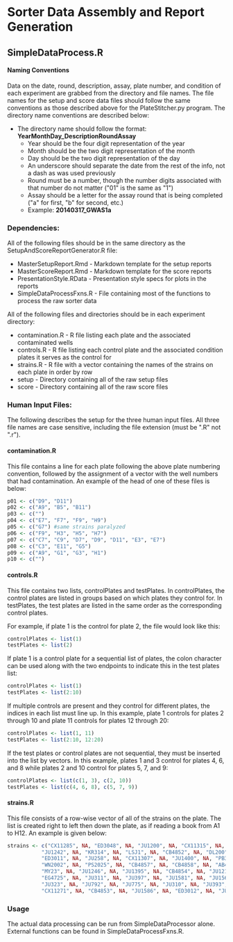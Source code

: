 Sorter Data Assembly and Report Generation
==========================================

SimpleDataProcess.R
-------------------

#### Naming Conventions

Data on the date, round, description, assay, plate number, and condition of each experiment are grabbed from the directory and file names. The file names for the setup and score data files should follow the same conventions as those described above for the PlateStitcher.py program. The directory name conventions are described below:

+ The directory name should follow the format: **YearMonthDay_DescriptionRoundAssay**
	+ Year should be the four digit representation of the year
	+ Month should be the two digit representation of the month
	+ Day should be the two digit representation of the day
	+ An underscore should separate the date from the rest of the info, not a dash as was used previously
	+ Round must be a number, though the number digits associated with that number do not matter ("01" is the same as "1")
	+ Assay should be a letter for the assay round that is being completed ("a" for first, "b" for second, etc.)
	+ Example: **20140317_GWAS1a**

### Dependencies:

All of the following files should be in the same directory as the SetupAndScoreReportGenerator.R file:

+ MasterSetupReport.Rmd - Markdown template for the setup reports
+ MasterScoreReport.Rmd - Markdown template for the score reports
+ PresentationStyle.RData - Presentation style specs for plots in the reports
+ SimpleDataProcessFxns.R - File containing most of the functions to process the raw sorter data

All of the following files and directories should be in each experiment directory:

+ contamination.R - R file listing each plate and the associated contaminated wells
+ controls.R - R file listing each control plate and the associated condition plates it serves as the control for
+ strains.R - R file with a vector containing the names of the strains on each plate in order by row
+ setup - Directory containing all of the raw setup files
+ score - Directory containing all of the raw score files

### Human Input Files:
The following describes the setup for the three human input files. All three file names are case sensitive, including the file extension (must be ".R" not ".r").

#### contamination.R

This file contains a line for each plate following the above plate numbering convention, followed by the assignment of a vector with the well numbers that had contamination. An example of the head of one of these files is below:

```r
p01 <- c("D9", "D11")
p02 <- c("A9", "B5", "B11")
p03 <- c("")
p04 <- c("E7", "F7", "F9", "H9")
p05 <- c("G7") #same strains paralyzed
p06 <- c("F9", "H3", "H5", "H7")
p07 <- c("C7", "C9", "D7", "D9", "D11", "E3", "E7")
p08 <- c("C3", "E11", "G5")
p09 <- c("A9", "G1", "G3", "H1")
p10 <- c("")
```

#### controls.R

This file contains two lists, controlPlates and testPlates. In controlPlates, the control plates are listed in groups based on which plates they control for. In testPlates, the test plates are listed in the same order as the corresponding control plates.

For example, if plate 1 is the control for plate 2, the file would look like this:

```r
controlPlates <- list(1)
testPlates <- list(2)
```

If plate 1 is a control plate for a sequential list of plates, the colon character can be used along with the two endpoints to indicate this in the test plates list:

```r
controlPlates <- list(1)
testPlates <- list(2:10)
```

If multiple controls are present and they control for different plates, the indices in each list must line up. In this example, plate 1 controls for plates 2 through 10 and plate 11 controls for plates 12 through 20:

```r
controlPlates <- list(1, 11)
testPlates <- list(2:10, 12:20)
```

If the test plates or control plates are not sequential, they must be inserted into the list by vectors. In this example, plates 1 and 3 control for plates 4, 6, and 8 while plates 2 and 10 control for plates 5, 7, and 9:

```r
controlPlates <- list(c(1, 3), c(2, 10))
testPlates <- list(c(4, 6, 8), c(5, 7, 9))
```

#### strains.R

This file consists of a row-wise vector of all of the strains on the plate. The list is created right to left then down the plate, as if reading a book from A1 to H12. An example is given below:

```r
strains <- c("CX11285", NA, "ED3048", NA, "JU1200", NA, "CX11315", NA, "JU1440", NA, "CX11314", NA,
           "JU1242", NA, "KR314", NA, "LSJ1", NA, "CB4852", NA, "DL200", NA, "CB4856", NA,
           "ED3011", NA, "JU258", NA, "CX11307", NA, "JU1400", NA, "PB306", NA, "ED3052", NA,
           "WN2002", NA, "PS2025", NA, "CB4857", NA, "CB4858", NA, "AB4", NA, "ED3017", NA,
           "MY23", NA, "JU1246", NA, "JU1395", NA, "CB4854", NA, "JU1213", NA, "EG4724", NA,
           "EG4725", NA, "JU311", NA, "JU397", NA, "JU1581", NA, "JU1568", NA, "MY1", NA,
           "JU323", NA, "JU792", NA, "JU775", NA, "JU310", NA, "JU393", NA, "JU847", NA,
           "CX11271", NA, "CB4853", NA, "JU1586", NA, "ED3012", NA, "JU440", NA, "CX11276", NA)
```

### Usage

The actual data processing can be run from SimpleDataProcessor alone. External functions can be found in SimpleDataProcessFxns.R. 











